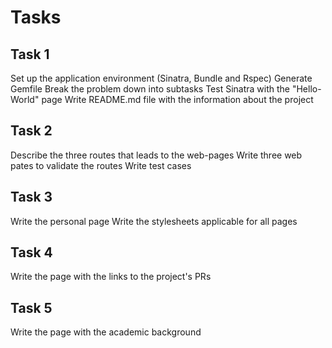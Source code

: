 # Tasks

## Task 1
Set up the application environment (Sinatra, Bundle and Rspec)
Generate Gemfile
Break the problem down into subtasks
Test Sinatra with the "Hello-World" page
Write README.md file with the information about the project

## Task 2
Describe the three routes that leads to the web-pages
Write three web pates to validate the routes
Write test cases

## Task 3
Write the personal page
Write the stylesheets applicable for all pages

## Task 4
Write the page with the links to the project's PRs

## Task 5
Write the page with the academic background
